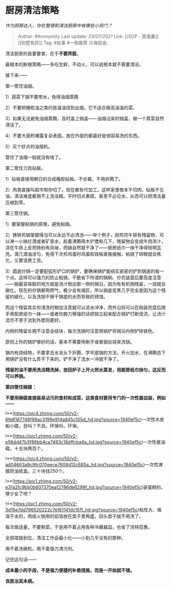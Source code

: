 # 厨房清洁策略
*作为厨房达人，你在整理和清洁厨房中有哪些小窍门？*

> Author: #Anonymity
> Last update: *23/07/2021*
> Link: [[SOP - 蒸蛋羹]] [[别墅有灰]]
> Tag: #处事 #一些推荐
> 沙海拾金:

清洁厨房的首要要害，在于**不要弄脏**。

最根本的断根策略——多吃生鲜，不动火，可以说根本就不需要清洁。

接下来——

第一管住油烟。

1）蔬菜下锅不要带水，免得油烟蒸腾

2）不要把橄榄油之类的低温油烧到出烟。它不适合做高油温的菜。

3）如果无法避免油烟蒸腾，及时盖上锅盖——油烟沾染的锅盖，做一个蒸菜自然清洁了。

4）不要大面积裸露复杂表面。放在外面的都最好是很容易洗的东西。

5）买个好点的油烟机。

管住了油烟一般就没有啥了。

第二管住刀具砧板。

1）砧板直接用朝日的合成橡胶砧板。不长霉，不用折腾了。

2）肉类直接叫超市帮你切了，现在都有代加工。这样家里根本不切肉，砧板不见油，清洁难度都用不上洗洁精。平时切点果蔬，甚至不必见水，从而可以把清洁量压缩到零。

第三管住锅。

1）要掌握粘锅的原理，避免粘锅。

2）铸铁煎锅掌握得当可以永远不必清洗——举个例子，刚煎完牛排有残留物，可以淋一小抹红酒或者矿泉水，趁着沸腾用木铲搅和几下，残留物会变成牛肉浓汁，浇在牛排上反而特别有风味，而锅自然就干净了——厨房纸巾一抹干净得锃明瓦亮。滴几滴油涂匀，免得下次煎鸡蛋时鸡蛋和铁板直接接触，粘锅了转眼就会焦化，又要浪费工资。

3）圆底炒锅一定要配弧形铲口的锅铲，要确保锅铲能结实紧密的铲到锅底的每一个点。这样可以强力的防止粘锅，干脆省下所谓的锅刷。炒完装盘后要高度注意——锅最容易脏的地方就是汤汁倒出那一侧的锅沿，因为有有机物残留，一烧就会碳化。现在的炒锅都用燃气，极少会有烟灰，所以锅底变黑几乎完全是因为这个残留的碳化，以及洗锅不擦干锅底的水而导致的锈蚀。

而这个残留其实你清洗时稍加注意就可以流水冲净，而外沿则可以在刚装完盘后随手用厨房纸巾一抹——或者你腕力够强的话把锅立起来配合锅铲打断径流，让汤汁流尽不至于流到外壁则更好。

内侧的残留长期不注意会结块，每次洗锅时注意用锅铲将锅沿内侧铲除铁色。

原则上你的锅铲够好的话，基本不需要用刷子或者钢丝球来洗锅。

锅内有烧结物，不要拿去水龙头下折腾，学平底锅的方法，开火加水，在沸腾态下用锅铲没有什么弄不下来的。铲干净了流水一冲就干净了。

**残留的油不要用洗洁精洗掉，放回炉子上开火把水蒸发，用厨房纸巾抹匀，这反而可以养锅。**

**第四管住碗碟：**

**不要用碗碟直接装易沾污的食材和成菜、这类食材要用专门的一次性器皿装，例如——**

!**(https://pic4.zhimg.com/50/v2-6fe8187748f98ac3199e914a845c105d_hd.jpg?source=1940ef5c)一次性木皮船小碟。丑吗？不丑。环保吗，环保。

!**(https://pic1.zhimg.com/50/v2-e56dd47b3f86bb4ca7493c18dffcba4a_hd.jpg?source=1940ef5c)一次性酱油碟。十五块两百个，

!**(https://pic4.zhimg.com/50/v2-ad04663a9c9fc070eece7608d12c685a_hd.jpg?source=1940ef5c)一次性淋膜防油纸盒。三十块钱250个。

!**(https://pic1.zhimg.com/50/v2-e31a2fc9bb0b607370ea12786de6299f_hd.jpg?source=1940ef5c)装蛋糕的，够少女了吧？

!**(https://pic1.zhimg.com/50/v2-3d15e7dd796520222c7e161141dc151f_hd.jpg?source=1940ef5c)粘性大、难溶于水的，用纸火锅用的铝箔放在盘子里再盛，回头盘子就不用洗了。

每次做适量，不要剩菜，于是用不着占用各种冷藏器皿，也省了洗特百惠。

全部措施到位，清洁工作会最小化——小到几乎没有的那种。

用不着洗碗机，用不着强力清污剂。

记住这句话——

**成本最小的手段，不是强力便捷的补救措施，而是一开始就不错。**

**良医治其未病。**

